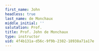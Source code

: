 ```yaml
---
first_name: John
headless: true
last_name: de Monchaux
middle_initial: ''
salutation: Prof.
title: Prof. John de Monchaux
type: instructor
uid: 4f4b131a-d56c-9f9b-2382-18938a71a17e
---
```

